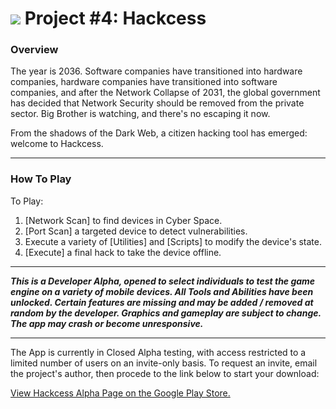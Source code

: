 # ![](https://ga-dash.s3.amazonaws.com/production/assets/logo-9f88ae6c9c3871690e33280fcf557f33.png) Project #4: Hackcess

### Overview

The year is 2036. Software companies have transitioned into hardware companies, hardware companies have transitioned into software companies, and after the Network Collapse of 2031, the global government has decided that Network Security should be removed from the private sector. Big Brother is watching, and there's no escaping it now.

From the shadows of the Dark Web, a citizen hacking tool has emerged: welcome to Hackcess. 

---

### How To Play


To Play: <br>
1. [Network Scan] to find devices in Cyber Space. <br>
2. [Port Scan] a targeted device to detect vulnerabilities. <br>
3. Execute a variety of [Utilities] and [Scripts] to modify the device's state. <br>
4. [Execute] a final hack to take the device offline. 


---

***This is a Developer Alpha, opened to select individuals to test the game engine on a variety of mobile devices. All Tools and Abilities have been unlocked. Certain features are missing and may be added / removed at random by the developer. Graphics and gameplay are subject to change. The app may crash or become unresponsive.***

---

The App is currently in Closed Alpha testing, with access restricted to a limited number of users on an invite-only basis. To request an invite, email the project's author, then procede to the link below to start your download:

<a href="https://play.google.com/apps/testing/io.github.tuckingfypos.hackcess">View Hackcess Alpha Page on the Google Play Store.</a>
